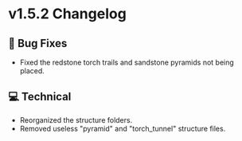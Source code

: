 # **v1.5.2 Changelog**

## **🐛 Bug Fixes**
- Fixed the redstone torch trails and sandstone pyramids not being placed.

## **💻 Technical**
- Reorganized the structure folders.
- Removed useless "pyramid" and "torch_tunnel" structure files.